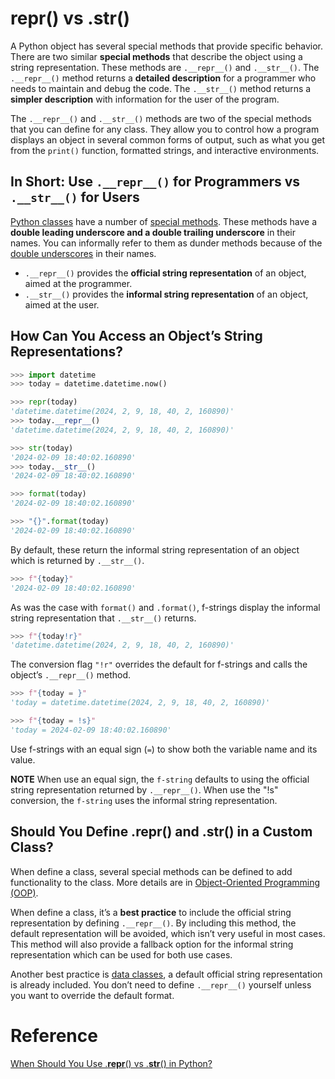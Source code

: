 # __repr__() vs .__str__() 


A Python object has several special methods that provide specific behavior. There are two similar  **special methods**  that describe the object using a string representation. These methods are  `.__repr__()`  and  `.__str__()`. The  `.__repr__()`  method returns a  **detailed description**  for a programmer who needs to maintain and debug the code. The  `.__str__()`  method returns a  **simpler description**  with information for the user of the program.

The  `.__repr__()`  and  `.__str__()`  methods are two of the special methods that you can define for any class. They allow you to control how a program displays an object in several common forms of output, such as what you get from the  `print()`  function, formatted strings, and interactive environments.



## In Short: Use  `.__repr__()`  for Programmers vs  `.__str__()`  for Users
[Python classes](python-classes.md) have a number of [special methods](../articles/python-classes.md/#special-methods-and-protocols). These methods have a **double leading underscore and a double trailing underscore** in their names. You can informally refer to them as dunder methods because of the [double underscores](../articles/python-double-underscore.md) in their names.

-   `.__repr__()`  provides the  **official string representation**  of an object, aimed at the programmer.
-   `.__str__()`  provides the  **informal string representation**  of an object, aimed at the user.



## How Can You Access an Object’s String Representations?
```python
>>> import datetime
>>> today = datetime.datetime.now()

>>> repr(today)
'datetime.datetime(2024, 2, 9, 18, 40, 2, 160890)'
>>> today.__repr__()
'datetime.datetime(2024, 2, 9, 18, 40, 2, 160890)'

>>> str(today)
'2024-02-09 18:40:02.160890'
>>> today.__str__()
'2024-02-09 18:40:02.160890'

>>> format(today)
'2024-02-09 18:40:02.160890'

>>> "{}".format(today)
'2024-02-09 18:40:02.160890'
```

By default, these return the informal string representation of an object which is returned by `.__str__()`.

```python
>>> f"{today}"
'2024-02-09 18:40:02.160890'
```
As was the case with `format()` and `.format()`, f-strings display the informal string representation that `.__str__()` returns. 

```python
>>> f"{today!r}" 
'datetime.datetime(2024, 2, 9, 18, 40, 2, 160890)'
```
The conversion flag `"!r"` overrides the default for f-strings and calls the object’s `.__repr__()` method.

```python
>>> f"{today = }"
'today = datetime.datetime(2024, 2, 9, 18, 40, 2, 160890)'

>>> f"{today = !s}"
'today = 2024-02-09 18:40:02.160890'
```
Use f-strings with an equal sign (`=`) to show both the variable name and its value. 

**NOTE** 
When use an equal sign, the `f-string` defaults to using the official string representation returned by `.__repr__()`.
When use the "!s" conversion, the `f-string` uses the informal string representation.

## Should You Define .__repr__() and .__str__() in a Custom Class?
When define a class, several special methods can be defined to add functionality to the class. More details are in [Object-Oriented Programming (OOP)](../articles/object-oriented-programming.md).

When define a class, it’s a **best practice** to include the official string representation by defining `.__repr__()`. By including this method, the default representation will be avoided, which isn’t very useful in most cases. This method will also provide a fallback option for the informal string representation which can be used for both use cases.

Another best practice is [data classes](../articles/data-classes.md), a default official string representation is already included. You don’t need to define `.__repr__()` yourself unless you want to override the default format.

# Reference
[When Should You Use .__repr__() vs .__str__() in Python?](https://realpython.com/python-repr-vs-str/)

